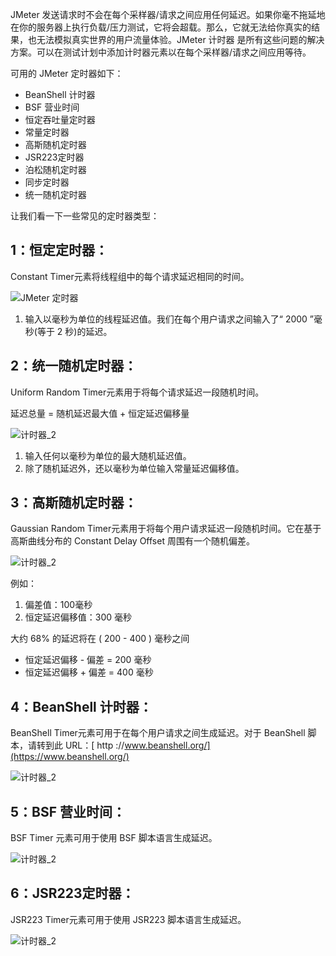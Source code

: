 JMeter 发送请求时不会在每个采样器/请求之间应用任何延迟。如果你毫不拖延地在你的服务器上执行负载/压力测试，它将会超载。那么，它就无法给你真实的结果，也无法模拟真实世界的用户流量体验。JMeter 计时器 是所有这些问题的解决方案。可以在测试计划中添加计时器元素以在每个采样器/请求之间应用等待。

可用的 JMeter 定时器如下：

-   BeanShell 计时器
-   BSF 营业时间
-   恒定吞吐量定时器
-   常量定时器
-   高斯随机定时器
-   JSR223定时器
-   泊松随机定时器
-   同步定时器
-   统一随机定时器

让我们看一下一些常见的定时器类型：

## 1：恒定定时器：

Constant Timer元素将线程组中的每个请求延迟相同的时间。

![JMeter 定时器](https://www.toolsqa.com/gallery/Jmeter/1.JMeter%20Timer.png)

1.  输入以毫秒为单位的线程延迟值。我们在每个用户请求之间输入了“ 2000 ”毫秒(等于 2 秒)的延迟。

## 2：统一随机定时器：

Uniform Random Timer元素用于将每个请求延迟一段随机时间。

延迟总量 = 随机延迟最大值 + 恒定延迟偏移量

![计时器_2](https://www.toolsqa.com/gallery/Jmeter/2.Timers_2.png)

1.  输入任何以毫秒为单位的最大随机延迟值。
2.  除了随机延迟外，还以毫秒为单位输入常量延迟偏移值。

## 3：高斯随机定时器：

Gaussian Random Timer元素用于将每个用户请求延迟一段随机时间。它在基于高斯曲线分布的 Constant Delay Offset 周围有一个随机偏差。

![计时器_2](https://www.toolsqa.com/gallery/Jmeter/3.Timers_2.png)

例如：

1.  偏差值：100毫秒
2.  恒定延迟偏移值：300 毫秒

大约 68% 的延迟将在 ( 200 - 400 ) 毫秒之间

-   恒定延迟偏移 - 偏差 = 200 毫秒
-   恒定延迟偏移 + 偏差 = 400 毫秒

## 4：BeanShell 计时器：

BeanShell Timer元素可用于在每个用户请求之间生成延迟。对于 BeanShell 脚本，请转到此 URL：[ http ://www.beanshell.org/](https://www.beanshell.org/)

![计时器_2](https://www.toolsqa.com/gallery/Jmeter/4.Timers_2.png)

## 5：BSF 营业时间：

BSF Timer 元素可用于使用 BSF 脚本语言生成延迟。

![计时器_2](https://www.toolsqa.com/gallery/Jmeter/5.Timers_2.png)

## 6：JSR223定时器：

JSR223 Timer元素可用于使用 JSR223 脚本语言生成延迟。

![计时器_2](https://www.toolsqa.com/gallery/Jmeter/6.Timers_2.png)